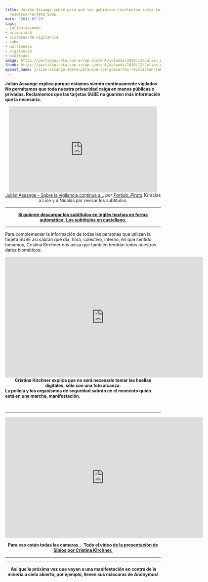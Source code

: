 ```yaml
---
title: Julián Assange sobre para qué los gobiernos recolectan tanta información de
  nosotros-Tarjeta SUBE
date: '2012-01-29'
tags:
- julian-assange
- privacidad
- sistemas-de-vigilancia
- sube
- multimedia
- vigilancia
- wikileaks
image: https://partidopirata.com.ar/wp-content/uploads/2010/12/Julian_Assange.jpg
thumb: https://partidopirata.com.ar/wp-content/uploads/2010/12/Julian_Assange-150x150.jpg
wppost_name: julian-assange-sobre-para-que-los-gobiernos-recolectan-tanta-informacion-de-nosotros-tarjeta-sube
---
```


<strong>Julián Assange explica porque estamos siendo contínuamente vigilados. No permitamos que toda nuestra privacidad caiga en manos públicas o privadas. Reclamemos que las tarjetas SUBE no guarden más información que la necesaria.</strong>

<center><iframe src="http://www.dailymotion.com/embed/video/xo5ozh_julian-assange-sobre-la-vigilancia-continua-a-que-estamos-siendo-sometidos_news" frameborder="0" width="480" height="278"></iframe>
<a href="http://www.dailymotion.com/video/xo5ozh_julian-assange-sobre-la-vigilancia-continua-a-que-estamos-siendo-sometidos_news" target="_blank">Julián Assange - Sobre la vigilancia contínua a...</a> <em>por <a href="http://www.dailymotion.com/Partido_Pirata" target="_blank">Partido_Pirata</a></em>
]Gracias a Lión y a Nicolás por revisar los subtítulos.</center>

<hr />
<p style="text-align: center;"><strong>
<a href="http://www.4shared.com/office/m1Pm2lAT/asange.html" target="_blank">Si quieren descargar los subtítulos en inglés hechos en forma automática.</a></strong> <strong>
<a href="http://www.4shared.com/office/hBGArZhK/asange2.html" target="_blank">Los subtítulos en castellano.</a></strong></p>


<hr />

Para complementar la información de todas las personas que utilizan la tarjeta SUBE así sabrán qué día, hora, colectivo, interno, en qué sentido tomamos, Cristina Kirchner nos avisa que también tendrán todos nuestros datos biométicos:

<center>
<object style="height: 390px; width: 640px;" width="640" height="360" classid="clsid:d27cdb6e-ae6d-11cf-96b8-444553540000" codebase="http://download.macromedia.com/pub/shockwave/cabs/flash/swflash.cab#version=6,0,40,0"><param name="allowFullScreen" value="true" /><param name="allowScriptAccess" value="always" /><param name="src" value="https://www.youtube.com/v/ZZnVuBHJ994?version=3&amp;feature=player_detailpage" /><param name="allowfullscreen" value="true" /><param name="allowscriptaccess" value="always" /><embed style="height: 390px; width: 640px;" width="640" height="360" type="application/x-shockwave-flash" src="https://www.youtube.com/v/ZZnVuBHJ994?version=3&amp;feature=player_detailpage" allowFullScreen="true" allowScriptAccess="always" allowfullscreen="true" allowscriptaccess="always" /></object></center><center></center><center><strong>Cristina Kirchner explica que no será necesario tomar las huellas digitales, sólo con una foto alcanza.</strong></center><strong> La policía y los organismos de seguridad sabrán en el momento quien está en una marcha, manifestación.</strong>

&nbsp;

<hr />

<object style="height: 390px; width: 640px;" width="640" height="360" classid="clsid:d27cdb6e-ae6d-11cf-96b8-444553540000" codebase="http://download.macromedia.com/pub/shockwave/cabs/flash/swflash.cab#version=6,0,40,0"><param name="allowFullScreen" value="true" /><param name="allowScriptAccess" value="always" /><param name="src" value="http://www.youtube.com/v/ARWx6uWxHtU?version=3&amp;feature=player_profilepage" /><param name="allowfullscreen" value="true" /><param name="allowscriptaccess" value="always" /><embed style="height: 390px; width: 640px;" width="640" height="360" type="application/x-shockwave-flash" src="http://www.youtube.com/v/ARWx6uWxHtU?version=3&amp;feature=player_profilepage" allowFullScreen="true" allowScriptAccess="always" allowfullscreen="true" allowscriptaccess="always" /></object>
<p style="text-align: center;"><strong>Para eso están todas las cámaras...</strong>
<strong> <a href="http://youtu.be/GcKrHKqBzwo" target="_blank">Todo el video de la presentación de Sibios por Cristina Kirchner.</a></strong></p>


<hr />



<hr />
<p style="text-align: center;"><strong> Así que la próxima vez que vayan a una manifestación en contra de la minería a cielo abierto, por ejemplo, lleven sus máscaras de Anonymus!</strong></p>
&nbsp;
